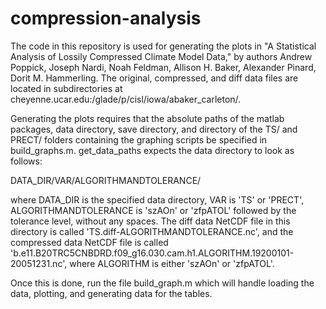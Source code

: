 # compression-analysis

The code in this repository is used for generating the plots in "A Statistical Analysis of Lossily Compressed Climate Model Data," by authors Andrew Poppick, Joseph Nardi, Noah Feldman, Allison H. Baker, Alexander Pinard, Dorit M. Hammerling. The original, compressed, and diff data files are located in subdirectories at cheyenne.ucar.edu:/glade/p/cisl/iowa/abaker_carleton/.

Generating the plots requires that the absolute paths of the matlab packages, data directory, save directory, and directory of the TS/ and PRECT/ folders containing the graphing scripts be specified in build_graphs.m. get_data_paths expects the data directory to look as follows:

DATA_DIR/VAR/ALGORITHMANDTOLERANCE/

where DATA_DIR is the specified data directory, VAR is 'TS' or 'PRECT', ALGORITHMANDTOLERANCE is 'szAOn' or 'zfpATOL' followed by the tolerance level, without any spaces. The diff data NetCDF file in this directory is called 'TS.diff-ALGORITHMANDTOLERANCE.nc', and the compressed data NetCDF file is called 'b.e11.B20TRC5CNBDRD.f09_g16.030.cam.h1.ALGORITHM.19200101-20051231.nc', where ALGORITHM is either 'szAOn' or 'zfpATOL'. 

Once this is done, run the file build_graph.m which will handle loading the data, plotting, and generating data for the tables.
